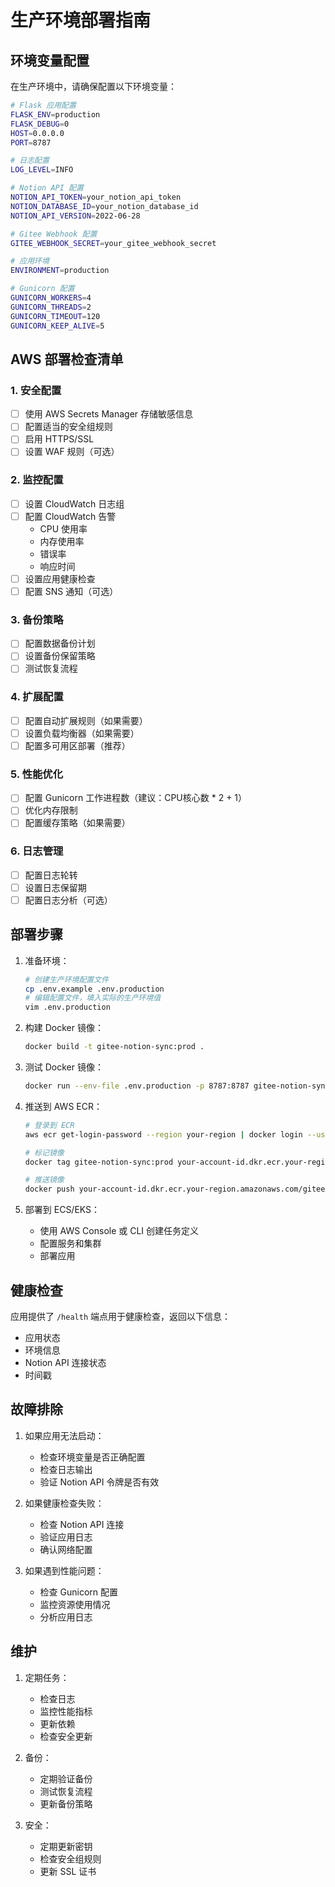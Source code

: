# 生产环境部署指南

## 环境变量配置

在生产环境中，请确保配置以下环境变量：

```bash
# Flask 应用配置
FLASK_ENV=production
FLASK_DEBUG=0
HOST=0.0.0.0
PORT=8787

# 日志配置
LOG_LEVEL=INFO

# Notion API 配置
NOTION_API_TOKEN=your_notion_api_token
NOTION_DATABASE_ID=your_notion_database_id
NOTION_API_VERSION=2022-06-28

# Gitee Webhook 配置
GITEE_WEBHOOK_SECRET=your_gitee_webhook_secret

# 应用环境
ENVIRONMENT=production

# Gunicorn 配置
GUNICORN_WORKERS=4
GUNICORN_THREADS=2
GUNICORN_TIMEOUT=120
GUNICORN_KEEP_ALIVE=5
```

## AWS 部署检查清单

### 1. 安全配置
- [ ] 使用 AWS Secrets Manager 存储敏感信息
- [ ] 配置适当的安全组规则
- [ ] 启用 HTTPS/SSL
- [ ] 设置 WAF 规则（可选）

### 2. 监控配置
- [ ] 设置 CloudWatch 日志组
- [ ] 配置 CloudWatch 告警
  - CPU 使用率
  - 内存使用率
  - 错误率
  - 响应时间
- [ ] 设置应用健康检查
- [ ] 配置 SNS 通知（可选）

### 3. 备份策略
- [ ] 配置数据备份计划
- [ ] 设置备份保留策略
- [ ] 测试恢复流程

### 4. 扩展配置
- [ ] 配置自动扩展规则（如果需要）
- [ ] 设置负载均衡器（如果需要）
- [ ] 配置多可用区部署（推荐）

### 5. 性能优化
- [ ] 配置 Gunicorn 工作进程数（建议：CPU核心数 * 2 + 1）
- [ ] 优化内存限制
- [ ] 配置缓存策略（如果需要）

### 6. 日志管理
- [ ] 配置日志轮转
- [ ] 设置日志保留期
- [ ] 配置日志分析（可选）

## 部署步骤

1. 准备环境：
   ```bash
   # 创建生产环境配置文件
   cp .env.example .env.production
   # 编辑配置文件，填入实际的生产环境值
   vim .env.production
   ```

2. 构建 Docker 镜像：
   ```bash
   docker build -t gitee-notion-sync:prod .
   ```

3. 测试 Docker 镜像：
   ```bash
   docker run --env-file .env.production -p 8787:8787 gitee-notion-sync:prod
   ```

4. 推送到 AWS ECR：
   ```bash
   # 登录到 ECR
   aws ecr get-login-password --region your-region | docker login --username AWS --password-stdin your-account-id.dkr.ecr.your-region.amazonaws.com
   
   # 标记镜像
   docker tag gitee-notion-sync:prod your-account-id.dkr.ecr.your-region.amazonaws.com/gitee-notion-sync:prod
   
   # 推送镜像
   docker push your-account-id.dkr.ecr.your-region.amazonaws.com/gitee-notion-sync:prod
   ```

5. 部署到 ECS/EKS：
   - 使用 AWS Console 或 CLI 创建任务定义
   - 配置服务和集群
   - 部署应用

## 健康检查

应用提供了 `/health` 端点用于健康检查，返回以下信息：
- 应用状态
- 环境信息
- Notion API 连接状态
- 时间戳

## 故障排除

1. 如果应用无法启动：
   - 检查环境变量是否正确配置
   - 检查日志输出
   - 验证 Notion API 令牌是否有效

2. 如果健康检查失败：
   - 检查 Notion API 连接
   - 验证应用日志
   - 确认网络配置

3. 如果遇到性能问题：
   - 检查 Gunicorn 配置
   - 监控资源使用情况
   - 分析应用日志

## 维护

1. 定期任务：
   - 检查日志
   - 监控性能指标
   - 更新依赖
   - 检查安全更新

2. 备份：
   - 定期验证备份
   - 测试恢复流程
   - 更新备份策略

3. 安全：
   - 定期更新密钥
   - 检查安全组规则
   - 更新 SSL 证书 